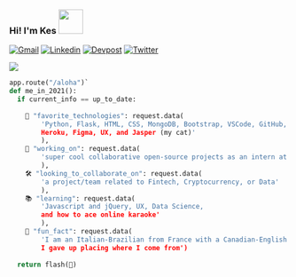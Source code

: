 ### Hi! I'm Kes <img src="https://media.giphy.com/media/ZCGlF41uo0GY7oPymE/giphy.gif" width="44px">
[![Gmail](https://img.shields.io/badge/Gmail-orange?style=plastic-&logo=Gmail&logoColor=white&link=mailto:kescardoso@gmail.com)](mailto:kescardoso@gmail.com)
[![Linkedin](https://img.shields.io/badge/Linkedin-yellow?style=plastic-&logo=Linkedin&logoColor=white&link=https://www.linkedin.com/in/kescardoso/)](https://www.linkedin.com/in/kescardoso/)
[![Devpost](https://img.shields.io/badge/Devpost-yellowgreen?style=plastic-&logo=Devpost&logoColor=white&link=https://devpost.com/kescardoso/)](https://devpost.com/kescardoso/)
[![Twitter](https://img.shields.io/badge/Twitter-green?style=plastic-&logo=Twitter&logoColor=white&link=https://twitter.com/kescardoso/)](https://twitter.com/kescardoso/)

![](https://media.giphy.com/media/2RiU1RUjyh4C4/giphy.gif)

```python
app.route("/aloha")`
def me_in_2021():
  if current_info == up_to_date:
  
    🤖 "favorite_technologies": request.data(
        'Python, Flask, HTML, CSS, MongoDB, Bootstrap, VSCode, GitHub, 
        Heroku, Figma, UX, and Jasper (my cat)'
        ),
    💪 "working_on": request.data(
        'super cool collaborative open-source projects as an intern at MLH'
        ),
    🛠 "looking_to_collaborate_on": request.data(
        'a project/team related to Fintech, Cryptocurrency, or Data'
        ),
    📚 "learning": request.data(
        'Javascript and jQuery, UX, Data Science, 
        and how to ace online karaoke'
        ),
    🦩 "fun_fact": request.data(
        'I am an Italian-Brazilian from France with a Canadian-English accent. 
        I gave up placing where I come from')
        
  return flash(🍉)
```
